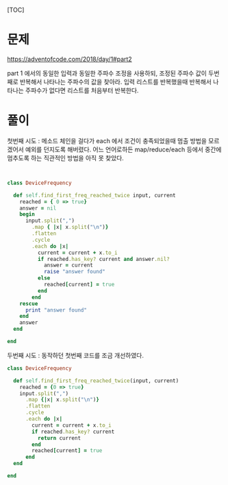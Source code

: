 [TOC]

# 문제
https://adventofcode.com/2018/day/1#part2

part 1 에서의 동일한 입력과 동일한 주파수 조정을 사용하되, 조정된 주파수 값이 두번째로 반복해서 나타나는 주파수의 값을 찾아라. 입력 리스트를 반복했을때 반복해서 나타나는 주파수가 없다면 리스트를 처음부터 반복한다.


# 풀이

첫번째 시도 : 메소드 체인을 걸다가 each 에서 조건이 충족되었을때 멈출 방법을 모르겠어서 예외를 던지도록 해버렸다. 어느 언어로하든 map/reduce/each 등에서 중간에 멈추도록 하는 직관적인 방법을 아직 못 찾았다.

```ruby


class DeviceFrequency

  def self.find_first_freq_reached_twice input, current
    reached = { 0 => true}
    answer = nil
    begin
      input.split(",")
        .map { |x| x.split("\n")}
        .flatten
        .cycle
        .each do |x|
          current = current + x.to_i
          if reached.has_key? current and answer.nil?
            answer = current
            raise "answer found"
          else
            reached[current] = true
          end
        end
    rescue
      print "answer found"
    end
    answer
  end

end
```

두번째 시도 : 동작하던 첫번째 코드를 조금 개선하였다.

```ruby
class DeviceFrequency

  def self.find_first_freq_reached_twice(input, current)
    reached = {0 => true}
    input.split(",")
      .map {|x| x.split("\n")}
      .flatten
      .cycle
      .each do |x|
        current = current + x.to_i
        if reached.has_key? current
          return current
        end
        reached[current] = true
      end
  end

end
```

